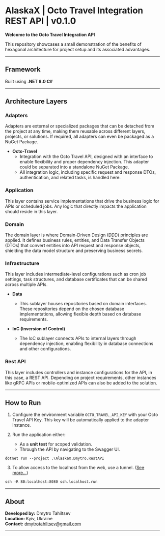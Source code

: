 
# AlaskaX | Octo Travel Integration REST API | v0.1.0

**Welcome to the Octo Travel Integration API**

This repository showcases a small demonstration of the benefits of hexagonal architecture for project setup and its associated advantages.

---

## Framework

Built using **.NET 8.0 C#**

---

## Architecture Layers

### **Adapters**
Adapters are external or specialized packages that can be detached from the project at any time, making them reusable across different layers, projects, or solutions. If required, all adapters can even be packaged as a NuGet Package.

- **Octo-Travel**
  - Integration with the Octo Travel API, designed with an interface to enable flexibility and proper dependency injection. This adapter could be separated into a standalone NuGet Package. 
  - All integration logic, including specific request and response DTOs, authentication, and related tasks, is handled here.

### **Application**
This layer contains service implementations that drive the business logic for APIs or scheduled jobs. Any logic that directly impacts the application should reside in this layer.

### **Domain**
The domain layer is where Domain-Driven Design (DDD) principles are applied. It defines business rules, entities, and Data Transfer Objects (DTOs) that convert entities into API request and response objects, shielding the data model structure and preserving business secrets.

### **Infrastructure**
This layer includes intermediate-level configurations such as cron job settings, task structures, and database certificates that can be shared across multiple APIs.

- **Data**
  - This sublayer houses repositories based on domain interfaces. These repositories depend on the chosen database implementations, allowing flexible depth based on database requirements.

- **IoC (Inversion of Control)**
  - The IoC sublayer connects APIs to internal layers through dependency injection, enabling flexibility in database connections and other configurations.

### **Rest API**
This layer includes controllers and instance configurations for the API, in this case, a REST API. Depending on project requirements, other instances like gRPC APIs or mobile-optimized APIs can also be added to the solution.

---

## How to Run

1. Configure the environment variable `OCTO_TRAVEL_API_KEY` with your Octo Travel API Key. This key will be automatically applied to the adapter instance.

2. Run the application either:
   - As a **unit test** for scoped validation.
   - Through the API by navigating to the Swagger UI.

``` dotnet run --project .\AlaskaX.Dmytro.RestAPI ```

3. To allow access to the localhost from the web, use a tunnel. ([See more...](https://dev.to/jagkush/a-quick-way-to-access-your-local-server-on-the-internet-4kei))

``` ssh -R 80:localhost:8080 ssh.localhost.run ```


---

## About

**Developed by:** Dmytro Tahiltsev  
**Location:** Kyiv, Ukraine  
**Contact:** [dmytrotahiltsev@gmail.com](mailto:dmytrotahiltsev@gmail.com)

---
